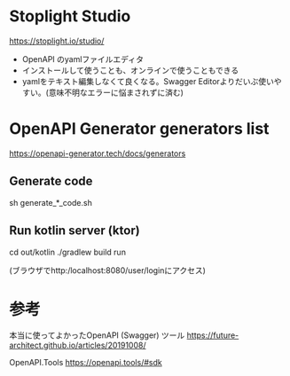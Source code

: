 

# Stoplight Studio
https://stoplight.io/studio/

* OpenAPI のyamlファイルエディタ
* インストールして使うことも、オンラインで使うこともできる
* yamlをテキスト編集しなくて良くなる。Swagger Editorよりだいぶ使いやすい。(意味不明なエラーに悩まされずに済む)



# OpenAPI Generator generators list
https://openapi-generator.tech/docs/generators

## Generate code
sh generate_*_code.sh


## Run kotlin server (ktor)
cd out/kotlin
./gradlew build run

(ブラウザでhttp:/localhost:8080/user/loginにアクセス)


# 参考

本当に使ってよかったOpenAPI (Swagger) ツール
https://future-architect.github.io/articles/20191008/

OpenAPI.Tools
https://openapi.tools/#sdk


